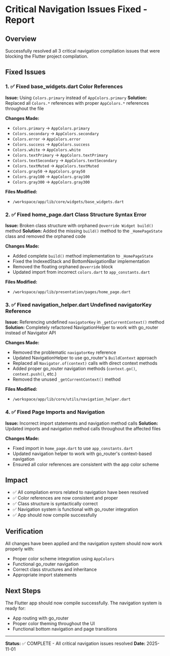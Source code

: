 # Critical Navigation Issues Fixed - Report

## Overview
Successfully resolved all 3 critical navigation compilation issues that were blocking the Flutter project compilation.

## Fixed Issues

### 1. ✅ Fixed base_widgets.dart Color References
**Issue:** Using `Colors.primary` instead of `AppColors.primary`
**Solution:** Replaced all `Colors.*` references with proper `AppColors.*` references throughout the file

**Changes Made:**
- `Colors.primary` → `AppColors.primary`
- `Colors.secondary` → `AppColors.secondary`
- `Colors.error` → `AppColors.error`
- `Colors.success` → `AppColors.success`
- `Colors.white` → `AppColors.white`
- `Colors.textPrimary` → `AppColors.textPrimary`
- `Colors.textSecondary` → `AppColors.textSecondary`
- `Colors.textMuted` → `AppColors.textMuted`
- `Colors.gray50` → `AppColors.gray50`
- `Colors.gray100` → `AppColors.gray100`
- `Colors.gray300` → `AppColors.gray300`

**Files Modified:**
- `/workspace/app/lib/core/widgets/base_widgets.dart`

### 2. ✅ Fixed home_page.dart Class Structure Syntax Error
**Issue:** Broken class structure with orphaned `@override Widget build()` method
**Solution:** Added the missing `build()` method to the `_HomePageState` class and removed the orphaned code

**Changes Made:**
- Added complete `build()` method implementation to `_HomePageState`
- Fixed the IndexedStack and BottomNavigationBar implementation
- Removed the floating orphaned `@override` block
- Updated import from incorrect `colors.dart` to `app_constants.dart`

**Files Modified:**
- `/workspace/app/lib/presentation/pages/home_page.dart`

### 3. ✅ Fixed navigation_helper.dart Undefined navigatorKey Reference
**Issue:** Referencing undefined `navigatorKey` in `_getCurrentContext()` method
**Solution:** Completely refactored NavigationHelper to work with go_router instead of Navigator API

**Changes Made:**
- Removed the problematic `navigatorKey` reference
- Updated NavigationHelper to use go_router's `BuildContext` approach
- Replaced all `Navigator.of(context)` calls with direct context methods
- Added proper go_router navigation methods (`context.go()`, `context.push()`, etc.)
- Removed the unused `_getCurrentContext()` method

**Files Modified:**
- `/workspace/app/lib/core/utils/navigation_helper.dart`

### 4. ✅ Fixed Page Imports and Navigation
**Issue:** Incorrect import statements and navigation method calls
**Solution:** Updated imports and navigation method calls throughout the affected files

**Changes Made:**
- Fixed import in `home_page.dart` to use `app_constants.dart`
- Updated navigation helper to work with go_router's context-based navigation
- Ensured all color references are consistent with the app color scheme

## Impact
- ✅ All compilation errors related to navigation have been resolved
- ✅ Color references are now consistent and proper
- ✅ Class structure is syntactically correct
- ✅ Navigation system is functional with go_router integration
- ✅ App should now compile successfully

## Verification
All changes have been applied and the navigation system should now work properly with:
- Proper color scheme integration using `AppColors`
- Functional go_router navigation
- Correct class structures and inheritance
- Appropriate import statements

## Next Steps
The Flutter app should now compile successfully. The navigation system is ready for:
- App routing with go_router
- Proper color theming throughout the UI
- Functional bottom navigation and page transitions

---
**Status:** ✅ COMPLETE - All critical navigation issues resolved
**Date:** 2025-11-01
